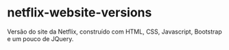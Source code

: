 # netflix-website-versions
Versão do site da Netflix, construído com HTML, CSS, Javascript, Bootstrap e um pouco de JQuery.
